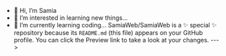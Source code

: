 - 👋 Hi, I’m Samia
- 👀 I’m interested in learning new things...
- 🌱 I’m currently learning coding...
SamiaWeb/SamiaWeb is a ✨ special ✨ repository because its `README.md` (this file) appears on your GitHub profile.
You can click the Preview link to take a look at your changes.
--->
